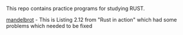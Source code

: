 This repo contains practice programs for studying RUST.

[mandelbrot](./mandelbrot) - This is Listing 2.12 from "Rust in action" which had some problems which needed to be fixed
